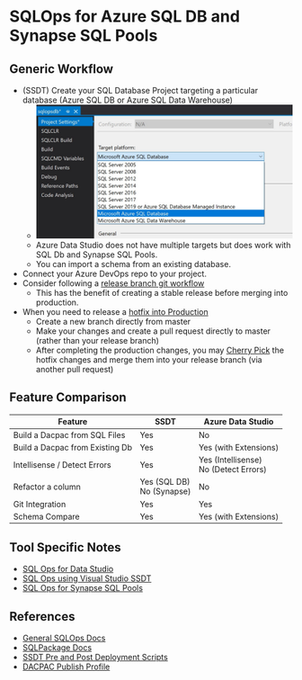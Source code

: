 # SQLOps for Azure SQL DB and Synapse SQL Pools

## Generic Workflow
* (SSDT) Create your SQL Database Project targeting a particular database (Azure SQL DB or Azure SQL Data Warehouse)
  * ![SSDT Project Target](./docs/img/ssdt_db_targets.jpg)
  * Azure Data Studio does not have multiple targets but does work with SQL Db and Synapse SQL Pools.
  * You can import a schema from an existing database.
* Connect your Azure DevOps repo to your project.
* Consider following a [release branch git workflow](https://docs.microsoft.com/en-us/azure/devops/repos/git/git-branching-guidance?view=azure-devops#use-release-branches)
  * This has the benefit of creating a stable release before merging into production.
* When you need to release a [hotfix into Production](https://docs.microsoft.com/en-us/azure/devops/learn/devops-at-microsoft/release-flow#releasing-hotfixes)
  * Create a new branch directly from master
  * Make your changes and create a pull request directly to master (rather than your release branch)
  * After completing the production changes, you may [Cherry Pick](https://docs.microsoft.com/en-us/azure/devops/repos/git/cherry-pick?view=azure-devops&tabs=visual-studio) the hotfix changes and merge them into your release branch (via another pull request)

## Feature Comparison

|Feature| SSDT | Azure Data Studio|
|--|--|--|
|Build a Dacpac from SQL Files|Yes|No|
|Build a Dacpac from Existing Db|Yes|Yes (with Extensions)|
|Intellisense / Detect Errors|Yes|Yes (Intellisense)<br/>No (Detect Errors)|
|Refactor a column|Yes (SQL DB)<br/>No (Synapse)|No|
|Git Integration|Yes|Yes|
|Schema Compare|Yes|Yes (with Extensions)|

## Tool Specific Notes

* [SQL Ops for Data Studio](./docs/SqlOps_DataStudio.md)
* [SQL Ops using Visual Studio SSDT](./docs/SqlOps_SSDT.md)
* [SQL Ops for Synapse SQL Pools](./docs/SqlOps_Synapse.md)

## References

* [General SQLOps Docs](https://www.microsoft.com/en-us/sql-server/developer-get-started/sql-devops/)
* [SQLPackage Docs](https://docs.microsoft.com/en-us/sql/tools/sqlpackage?view=sql-server-ver15)
* [SSDT Pre and Post Deployment Scripts](https://docs.microsoft.com/en-us/sql/ssdt/how-to-specify-predeployment-or-postdeployment-scripts?view=sql-server-ver15)
* [DACPAC Publish Profile](https://github.com/DrJohnT/AzureDevOpsExtensionsForSqlServer/wiki/DAC-Publish-Profile)
